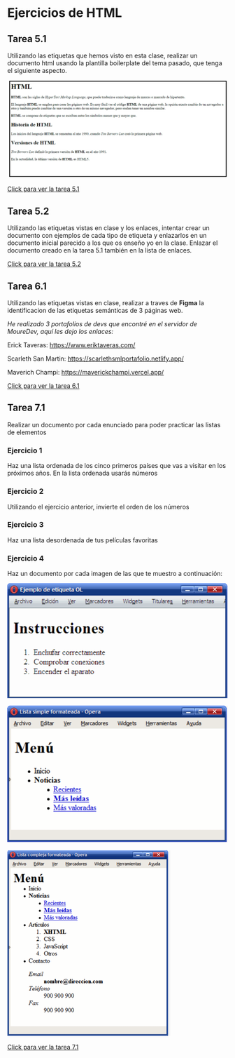 # Ejercicios de HTML

## Tarea 5.1

Utilizando las etiquetas que hemos visto en esta clase,
realizar un documento html usando la plantilla boilerplate del
tema pasado, que tenga el siguiente aspecto.

![Tarea 5.1](pictures/Captura%20de%20pantalla%202025-04-21%20161009.png)

[Click para ver la tarea 5.1](https://github.com/Ernott/ernott-html-ejercicios/tree/main/archivos_ejercicios/tarea5_1)

## Tarea 5.2

Utilizando las etiquetas vistas en clase y los enlaces, intentar
crear un documento con ejemplos de cada tipo de etiqueta y
enlazarlos en un documento inicial parecido a los que os
enseño yo en la clase. Enlazar el documento creado en la
tarea 5.1 también en la lista de enlaces.

[Click para ver la tarea 5.2](https://github.com/Ernott/ernott-html-ejercicios/tree/main/archivos_ejercicios/tarea5_2)

## Tarea 6.1

Utilizando las etiquetas vistas en clase, realizar a traves de **Figma** la identificacion de las etiquetas semánticas de 3 páginas web.

_He realizado 3 portafolios de devs que encontré en el servidor de MoureDev, aquí les dejo los enlaces:_

Erick Taveras: https://www.eriktaveras.com/

Scarleth San Martin: https://scarlethsmlportafolio.netlify.app/

Maverich Champi: https://maverickchampi.vercel.app/

[Click para ver la tarea 6.1](https://www.figma.com/design/q3PiYhVbnxCML30SxCC3v4/Tarea6_1?node-id=0-1&t=iyMjHibTL6xk6184-1)

## Tarea 7.1

Realizar un documento por cada enunciado para poder practicar las listas de elementos

### Ejercicio 1

Haz una lista ordenada de los cinco primeros países que vas a visitar en los próximos años. En la lista ordenada usarás números

### Ejercicio 2

Utilizando el ejercicio anterior, invierte el orden de los números

### Ejercicio 3

Haz una lista desordenada de tus películas favoritas

### Ejercicio 4

Haz un documento por cada imagen de las que te muestro a continuación:

![Tarea 7.1.4](pictures/instrucciones.png)

![Tarea 7.1.4](pictures/menu.png)

![Tarea 7.1.4](pictures/menucomplejo.png)

[Click para ver la tarea 7.1](https://github.com/Ernott/ernott-html-ejercicios/tree/main/archivos_ejercicios/tarea7_1)
